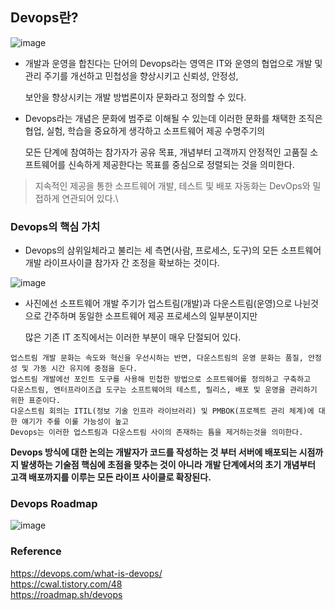 ## Devops란?

![image](https://github.com/alstjq8251/Cs-tech/assets/98382954/fe8101ea-1284-4bb8-b90a-34f8af9fa6db)

- 개발과 운영을 합친다는 단어의 Devops라는 영역은 IT와 운영의 협업으로 개발 및 관리 주기를 개선하고 민첩성을 향상시키고 신뢰성, 안정성,

  보안을 향상시키는 개발 방법론이자 문화라고 정의할 수 있다.
- Devops라는 개념은 문화에 범주로 이해될 수 있는데 이러한 문화를 채택한 조직은 협업, 실험, 학습을 중요하게 생각하고 소프트웨어 제공 수명주기의

  모든 단계에 참여하는 참가자가 공유 목표, 개념부터 고객까지 안정적인 고품질 소프트웨어를 신속하게 제공한다는 목표를 중심으로 정렬되는 것을 의미한다.

> 지속적인 제공을 통한 소프트웨어 개발, 테스트 및 배포 자동화는 DevOps와 밀접하게 연관되어 있다.\

### Devops의 핵심 가치
- Devops의 삼위일체라고 불리는 세 측면(사람, 프로세스, 도구)의 모든 소프트웨어 개발 라이프사이클 참가자 간 조정을 확보하는 것이다.

![image](https://github.com/alstjq8251/Cs-tech/assets/98382954/09040a1f-8850-4450-b618-61e5653d8d42)

- 사진에선 소프트웨어 개발 주기가 업스트림(개발)과 다운스트림(운영)으로 나뉜것으로 간주하며 동일한 소프트웨어 제공 프로세스의 일부분이지만

  많은 기존 IT 조직에서는 이러한 부분이 매우 단절되어 있다.

```
업스트림 개발 문화는 속도와 혁신을 우선시하는 반면, 다운스트림의 운영 문화는 품질, 안정성 및 가동 시간 유지에 중점을 둔다.
업스트림 개발에선 포인트 도구를 사용해 민첩한 방법으로 소프트웨어를 정의하고 구축하고
다운스트림, 엔터프라이즈급 도구는 소프트웨어의 테스트, 릴리스, 배포 및 운영을 관리하기 위한 표준이다.
다운스트림 회의는 ITIL(정보 기술 인프라 라이브러리) 및 PMBOK(프로젝트 관리 체계)에 대한 얘기가 주를 이룰 가능성이 높고
Devops는 이러한 업스트림과 다운스트림 사이의 존재하는 틈을 제거하는것을 의미한다.  
```

**Devops 방식에 대한 논의는 개발자가 코드를 작성하는 것 부터 서버에 배포되는 시점까지 발생하는 기술점 핵심에 초점을 맞추는 것이 아니라**
**개발 단계에서의 초기 개념부터 고객 배포까지를 이루는 모든 라이프 사이클로 확장된다.**

### Devops Roadmap

![image](https://github.com/alstjq8251/Cs-tech/assets/98382954/c611739b-f18c-403b-89b8-0721477f1ac6)

### Reference
<https://devops.com/what-is-devops/><br>
<https://cwal.tistory.com/48><br>
<https://roadmap.sh/devops><br>
